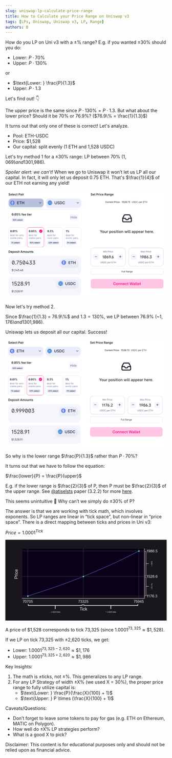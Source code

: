```yaml
---
slug: uniswap-lp-calculate-price-range
title: How to Calculate your Price Range on Uniswap v3
tags: [LPs, Uniswap, Uniswap v3, LP, Range]
authors: B
---
```


How do you LP on Uni v3 with a ±% range? E.g. if you wanted ±30% should you do:

- $\text{Lower: } P \cdot 70\%$
- $\text{Upper: } P \cdot 130\%$

or

- $\text{Lower: } \frac{P}{1.3}$
- $\text{Upper: } P \cdot 1.3$

Let's find out! 👇

<!--truncate-->

The upper price is the same since $P \cdot 130\% = P \cdot 1.3$. But what about the lower price? Should it be 70% or 76.9%? ($76.9\% = \frac{1}{1.3}$)

It turns out that only one of these is correct! Let's analyze.

- Pool: ETH-USDC
- Price: $1,528
- Our capital: split evenly (1 ETH and 1,528 USDC)

Let's try method 1 for a ±30% range: LP between 70% ($1,069) and 130% ($1,986).

*Spoiler alert: we can’t!* When we go to Uniswap it won’t let us LP all our capital. In fact, it will only let us deposit 0.75 ETH. That's $\frac{1}{4}$ of our ETH not earning any yield!

![img-1](./img-1.png)

Now let's try method 2.

Since $\frac{1}{1.3} = 76.9\%$ and $1.3 = 130\%$, we LP between 76.9% (~$1,176) and 130% ($1,986).

Uniswap lets us deposit all our capital. Success!

![img-2](./img-2.png)

So why is the lower range $\frac{P}{1.3}$ rather than $P \cdot 70\%$?

It turns out that we have to follow the equation:
 
$\frac{lower}{P} = \frac{P}{upper}$

E.g. if the lower range is $\frac{2}{3}$ of P, then P must be $\frac{2}{3}$ of the upper range. See [@atiselsts](https://twitter.com/atiselsts) paper (3.2.2) for more [here](https://atiselsts.github.io/pdfs/uniswap-v3-liquidity-math.pdf).

This seems unintuitive 🤔 Why can’t we simply do ±30% of P?

The answer is that we are working with tick math, which involves exponents. So LP ranges are linear in “tick space”, but non-linear in “price space”. There is a direct mapping between ticks and prices in Uni v3:

$Price = 1.0001 ^ {Tick}$

![img-3](./img-3.png)

A price of \$1,528 corresponds to tick 73,325 (since $1.0001 ^ {73,325} ≈ \$1,528$).

If we LP on tick 73,325 with ±2,620 ticks, we get:

- $\text{Lower: } 1.0001 ^ {73,325 - 2,620} ≈ \$1,176$
- $\text{Upper: } 1.0001 ^ {73,325 + 2,620} ≈ \$1,986$

Key Insights:
1. The math is ±ticks, not ±%. This generalizes to any LP range.
2. For any LP Strategy of width ±X% (we used X = 30%), the proper price range to fully utilize capital is:
    - $\text{Lower: } \frac{P}{\frac{X}{100} + 1}$
    - $\text{Upper: } P \times (\frac{X}{100} + 1)$

Caveats/Questions:
- Don’t forget to leave some tokens to pay for gas (e.g. ETH on Ethereum, MATIC on Polygon).
- How well do ±X% LP strategies perform?
- What is a good X to pick?­

Disclaimer: This content is for educational purposes only and should not be relied upon as financial advice.